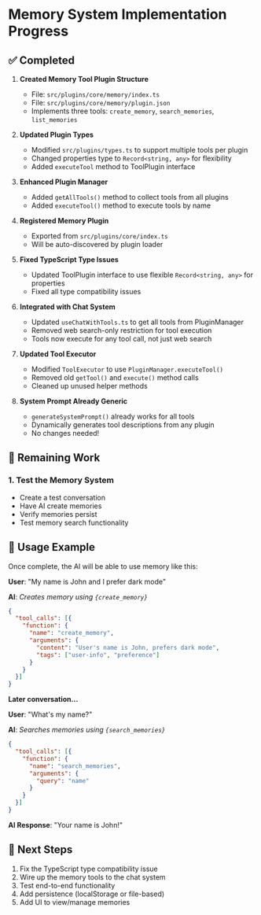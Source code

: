 # Memory System Implementation Progress

## ✅ Completed

1. **Created Memory Tool Plugin Structure**
   - File: `src/plugins/core/memory/index.ts`
   - File: `src/plugins/core/memory/plugin.json`
   - Implements three tools: `create_memory`, `search_memories`, `list_memories`

2. **Updated Plugin Types**
   - Modified `src/plugins/types.ts` to support multiple tools per plugin
   - Changed properties type to `Record<string, any>` for flexibility
   - Added `executeTool` method to ToolPlugin interface

3. **Enhanced Plugin Manager**
   - Added `getAllTools()` method to collect tools from all plugins
   - Added `executeTool()` method to execute tools by name

4. **Registered Memory Plugin**
   - Exported from `src/plugins/core/index.ts`
   - Will be auto-discovered by plugin loader

5. **Fixed TypeScript Type Issues**
   - Updated ToolPlugin interface to use flexible `Record<string, any>` for properties
   - Fixed all type compatibility issues

6. **Integrated with Chat System**
   - Updated `useChatWithTools.ts` to get all tools from PluginManager
   - Removed web search-only restriction for tool execution
   - Tools now execute for any tool call, not just web search

7. **Updated Tool Executor**
   - Modified `ToolExecutor` to use `PluginManager.executeTool()`
   - Removed old `getTool()` and `execute()` method calls
   - Cleaned up unused helper methods

8. **System Prompt Already Generic**
   - `generateSystemPrompt()` already works for all tools
   - Dynamically generates tool descriptions from any plugin
   - No changes needed!

## 🔧 Remaining Work

### 1. Test the Memory System
- Create a test conversation
- Have AI create memories
- Verify memories persist
- Test memory search functionality

## 📝 Usage Example

Once complete, the AI will be able to use memory like this:

**User**: "My name is John and I prefer dark mode"

**AI**: *Creates memory using `{create_memory}`*
```json
{
  "tool_calls": [{
    "function": {
      "name": "create_memory",
      "arguments": {
        "content": "User's name is John, prefers dark mode",
        "tags": ["user-info", "preference"]
      }
    }
  }]
}
```

**Later conversation...**

**User**: "What's my name?"

**AI**: *Searches memories using `{search_memories}`*
```json
{
  "tool_calls": [{
    "function": {
      "name": "search_memories",
      "arguments": {
        "query": "name"
      }
    }
  }]
}
```

**AI Response**: "Your name is John!"

## 🎯 Next Steps

1. Fix the TypeScript type compatibility issue
2. Wire up the memory tools to the chat system
3. Test end-to-end functionality
4. Add persistence (localStorage or file-based)
5. Add UI to view/manage memories
